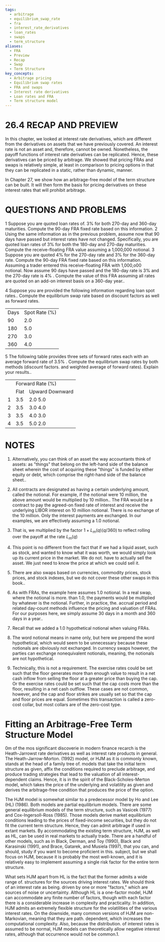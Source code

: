 ```yaml
---
tags:
  - arbitrage
  - equilibrium_swap_rate
  - fra
  - interest_rate_derivatives
  - loan_rates
  - swaps
  - term_structure
aliases:
  - FRA
  - Preview
  - Recap
  - Swap
  - Term Structure
key_concepts:
  - Arbitrage pricing
  - Equilibrium swap rates
  - FRA and swaps
  - Interest rate derivatives
  - Loan rates and FRA
  - Term structure model
---
```


# 26.4 RECAP AND PREVIEW

In this chapter, we looked at interest rate derivatives, which are different from the derivatives on assets that we have previously covered. An interest rate is not an asset and, therefore, cannot be owned. Nonetheless, the payoff functions of interest rate derivatives can be replicated. Hence, these derivatives can be priced by arbitrage. We showed that pricing FRAs and swaps is relatively simple, at least in comparison to pricing options in that they can be replicated in a static, rather than dynamic, manner.

In Chapter 27, we show how an arbitrage-free model of the term structure can be built. It will then form the basis for pricing derivatives on these interest rates that will prohibit arbitrage.

# QUESTIONS AND PROBLEMS

1  Suppose you are quoted loan rates of. $3\%$ for both 270-day and 360-day maturities. Compute the 90-day FRA fixed rate based on this information.
2 Using the same information as in the previous problem, assume now that 90 days have passed but interest rates have not changed. Specifically, you are quoted loan rates of $3\%$ for both the 180-day and 270-day maturities. Compute the receive-floating FRA value assuming a 1,000,000 notional.
3 Suppose you are quoted $4\%$ for the 270-day rate and $3\%$ for the 360-day rate. Compute the 90-day FRA fixed rate based on this information. Assuming a trader entered this receive-floating FRA with 1,000,o00 notional. Now assume 90 days have passed and the 180-day rate is $3\%$ and the 270-day rate is $4\%$ . Compute the value of this FRA assuming all rates are quoted on an add-on interest basis on a 360-day year..

4 Suppose you are provided the following information regarding loan spot rates.. Compute the equilibrium swap rate based on discount factors as well as forward rates.

<html><body><table><tr><td>Days</td><td>Spot Rate (%)</td></tr><tr><td>90</td><td>2.0</td></tr><tr><td>180</td><td>5.0</td></tr><tr><td>270</td><td>3.0</td></tr><tr><td>360</td><td>4.0</td></tr></table></body></html>

5 The following table provides three sets of forward rates each with an average forward rate of $3.5\%$ . Compute the equilibrium swap rates by both methods (discount factors. and weighted average of forward rates). Explain your results..

<html><body><table><tr><td rowspan="2"></td><td colspan="2">Forward Rate (%)</td></tr><tr><td>Flat</td><td>Upward Downward</td></tr><tr><td>1</td><td>3.5</td><td>2.0 5.0</td></tr><tr><td>2</td><td>3.5</td><td>3.0 4.0</td></tr><tr><td>3</td><td>3.5</td><td>4.0 3.0</td></tr><tr><td>4</td><td>3.5</td><td>5.0 2.0</td></tr></table></body></html>

# NOTES

1. Alternatively, you can think of an asset the way accountants think of assets: as "things" that belong on the left-hand side of the balance sheet wherein the cost of acquiring these "things" is funded by either equity or debt, which comprise the right-hand side of the balance sheet..

2. All contracts are designated as having a certain underlying amount, called the notional. For example, if the notional were 10 million, the above amount would be multiplied by 10 million.. The FRA would be a contract to pay the agreed-on fixed rate of interest and receive the underlying LIBOR interest on 10 million notional. There is no exchange of the 10 million. Only the interest payments are exchanged. In our examples, we are effectively assuming a 1.0 notional.
3. That is, we multiplied by the factor $1+L_{m}(q)(q/360)$ to reflect rolling over the payoff at the rate $L_{m}(q)$
4. This point is no different from the fact that if we had a liquid asset, such as stock, and wanted to know what it was worth, we would simply look up its current price in the market. We do not. have to actually sell the asset. We just need to know the price at which we could sell it.
5. There are also swaps based on currencies, commodity prices, stock prices, and stock indexes, but we do not cover these other swaps in this book..
6. As with FRAs, the example here assumes 1.0 notional. In a real swap, where the notional is more. than 1.0, the payments would be multiplied by whatever is the notional. Further, in practice, the. accrual period and related day-count methods influence the pricing and valuation of FRAs. For our purposes here, we simply assume 30 days in a month and 360 days in a year..

7. Recall that we added a 1.0 hypothetical notional when valuing FRAs.

8. The word notional means in name only, but here we prepend the word hypothetical, which would seem to be unnecessary because these notionals are obviously not exchanged. In currency swaps however, the parties can exchange nonequivalent notionals, meaning, the notionals are not hypothetical.
9. Technically, this is not a requirement. The exercise rates could be set such that the floor generates more than enough value to result in a net cash inflow from selling the floor at a greater price than buying the cap. Or the exercise rates could be set such that the cap costs more than the floor, resulting in a net cash outflow. These cases are not common, however, and the cap and floor strikes are usually set so that the cap and floor prices are equal. Sometimes this transaction is called a zero-cost collar, but most collars are of the zero-cost type.

# Fitting an Arbitrage-Free Term Structure Model

0m of the mos significant discoverie in modern finance recarch is the Heath-Jarrowst rate derivatives as well as interest rate products in general. The Heath-Jarrow-Morton. (1992) model, or HJM as it is commonly known, stands at the head of a family tree of. models that take the initial term structure as given, affix the conditions required to preclude arbitrage, and produce trading strategies that lead to the valuation of all interest-dependent claims. Hence, it is in the spirit of the Black-Scholes-Merton model, which takes the price of the underlying and volatility as given and derives the arbitrage-free condition that produces the price of the option.

The HJM model is somewhat similar to a predecessor model by Ho and Lee (HL) (1986). Both models are partial equilibrium models. There are some general equilibrium models of the term structure, such as Vasicek (1977) and Cox-Ingersoll-Ross (1985). Those models derive market equilibrium conditions leading to the prices of fixed-income securities, but they do not fit the current term structure. Hence, they can admit arbitrage if used in extant markets. By accommodating the existing term structure, HJM, as well as HL, can be used in real markets to actually trade. There are a handful of other models, such as in Black, Derman, and Toy (1990), Black and Karasinski (1991), and Brace, Gatarek, and Musiela (1997), that you can, and should, study if you want to become proficient in this. subject, but we shall focus on HJM, because it is probably the most well-known, and it is relatively easy to implement assuming a single risk factor for the entire term structure.

What sets HJM apart from HL is the fact that the former admits a wide range of. structures for the sources driving interest rates. We should think of an interest rate as being. driven by one or more "factors," which are sources of noise or uncertainty. Although HL is a one-factor model, HJM can accommodate any finite number of factors, though with each factor there is a considerable increase in complexity and practicality. In addition, HJM admits an extremely flexible structure for the volatilities of the various interest rates. On the downside, many common versions of HJM are non-Markovian, meaning that they are path. dependent, which increases the computational complexity. Also, because the distribution. of interest rates is assumed to be normal, HJM models can theoretically allow negative interest rates, although that occurrence would not be common.1.
